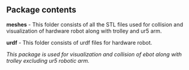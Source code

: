 ## Package contents

**meshes** - This folder consists of all the STL files used for collision and visualization of hardware robot along with trolley and ur5 arm.

**urdf** - This folder consists of urdf files for hardware robot.


*This package is used for visualization and collision of ebot along with trolley excluding ur5 robotic arm.*
